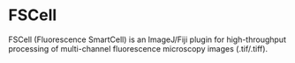 # FSCell
FSCell (Fluorescence SmartCell) is an ImageJ/Fiji plugin for high-throughput processing of multi-channel fluorescence microscopy images (.tif/.tiff).
